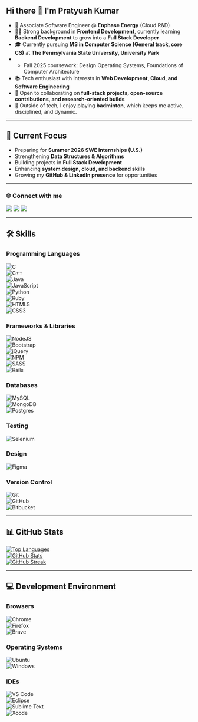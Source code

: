 ## Hi there 👋 I'm Pratyush Kumar  

- 🚀 Associate Software Engineer @ **Enphase Energy** (Cloud R&D)  
- 👨‍💻 Strong background in **Frontend Development**, currently learning **Backend Development** to grow into a **Full Stack Developer**  
- 🎓 Currently pursuing **MS in Computer Science (General track, core CS)** at **The Pennsylvania State University, University Park**
- - Fall 2025 coursework: Design Operating Systems, Foundations of Computer Architecture
- 📚 Tech enthusiast with interests in **Web Development, Cloud, and Software Engineering**  
- 🤝 Open to collaborating on **full-stack projects, open-source contributions, and research-oriented builds**  
- 🏸 Outside of tech, I enjoy playing **badminton**, which keeps me active, disciplined, and dynamic.  

---

## 🎯 Current Focus  
- Preparing for **Summer 2026 SWE Internships (U.S.)**  
- Strengthening **Data Structures & Algorithms**  
- Building projects in **Full Stack Development**  
- Enhancing **system design, cloud, and backend skills**  
- Growing my **GitHub & LinkedIn presence** for opportunities  

---

### 🌐 Connect with me
<a href="https://twitter.com/PratypartyK"><img src="https://img.shields.io/badge/twitter-%231DA1F2.svg?&style=for-the-badge&logo=twitter&logoColor=white" /></a> 
<a href="https://www.linkedin.com/in/pratyush-kumar-12653a191/"><img src="https://img.shields.io/badge/linkedin-%230077B5.svg?&style=for-the-badge&logo=linkedin&logoColor=white" /></a>
<a href="mailto:kinshuk048@gmail.com?subject=Came%20from%20Github"><img src="https://img.shields.io/badge/gmail-%23D14836.svg?&style=for-the-badge&logo=gmail&logoColor=white" /></a>  

---

## 🛠️ Skills  

### Programming Languages  
![C](https://img.shields.io/badge/C-00599C?style=for-the-badge&logo=c&logoColor=white)  
![C++](https://img.shields.io/badge/C%2B%2B-00599C?style=for-the-badge&logo=c%2B%2B&logoColor=white)  
![Java](https://img.shields.io/badge/java-%23ED8B00.svg?style=for-the-badge&logo=openjdk&logoColor=white)  
![JavaScript](https://img.shields.io/badge/javascript-%23323330.svg?style=for-the-badge&logo=javascript&logoColor=%23F7DF1E)  
![Python](https://img.shields.io/badge/python-3670A0?style=for-the-badge&logo=python&logoColor=ffdd54)  
![Ruby](https://img.shields.io/badge/ruby-%23CC342D.svg?style=for-the-badge&logo=ruby&logoColor=white)  
![HTML5](https://img.shields.io/badge/HTML5-E34F26?style=for-the-badge&logo=html5&logoColor=white)  
![CSS3](https://img.shields.io/badge/CSS3-1572B6?style=for-the-badge&logo=css3&logoColor=white)  

### Frameworks & Libraries  
![NodeJS](https://img.shields.io/badge/node.js-6DA55F?style=for-the-badge&logo=node.js&logoColor=white)  
![Bootstrap](https://img.shields.io/badge/Bootstrap-563D7C?style=for-the-badge&logo=bootstrap&logoColor=white)  
![jQuery](https://img.shields.io/badge/jQuery-0769AD?style=for-the-badge&logo=jquery&logoColor=white)  
![NPM](https://img.shields.io/badge/npm-CB3837?style=for-the-badge&logo=npm&logoColor=white)  
![SASS](https://img.shields.io/badge/SASS-hotpink.svg?style=for-the-badge&logo=SASS&logoColor=white)  
![Rails](https://img.shields.io/badge/rails-%23CC0000.svg?style=for-the-badge&logo=ruby-on-rails&logoColor=white)  

### Databases  
![MySQL](https://img.shields.io/badge/MySQL-00000F?style=for-the-badge&logo=mysql&logoColor=white)  
![MongoDB](https://img.shields.io/badge/MongoDB-%234ea94b.svg?style=for-the-badge&logo=mongodb&logoColor=white)  
![Postgres](https://img.shields.io/badge/postgres-%23316192.svg?style=for-the-badge&logo=postgresql&logoColor=white)  

### Testing  
![Selenium](https://img.shields.io/badge/-selenium-%43B02A?style=for-the-badge&logo=selenium&logoColor=white)  

### Design  
![Figma](https://img.shields.io/badge/Figma-F24E1E?style=for-the-badge&logo=figma&logoColor=white)  

### Version Control  
![Git](https://img.shields.io/badge/Git-F05032?style=for-the-badge&logo=git&logoColor=white)  
![GitHub](https://img.shields.io/badge/github-%23121011.svg?style=for-the-badge&logo=github&logoColor=white)  
![Bitbucket](https://img.shields.io/badge/bitbucket-%230047B3.svg?style=for-the-badge&logo=bitbucket&logoColor=white)  

---

## 📊 GitHub Stats  
[![Top Languages](https://github-readme-stats.vercel.app/api/top-langs/?username=PratypartyY2K)](https://github.com/anuraghazra/github-readme-stats)  
[![GitHub Stats](https://github-readme-stats.vercel.app/api?username=PratypartyY2K)](https://github.com/anuraghazra/github-readme-stats)  
[![GitHub Streak](https://github-readme-streak-stats.herokuapp.com/?user=PratypartyY2K)](https://github.com/DenverCoder1/github-readme-streak-stats)  

---

## 💻 Development Environment  

### Browsers  
![Chrome](https://img.shields.io/badge/Google_chrome-4285F4?style=for-the-badge&logo=Google-chrome&logoColor=white)  
![Firefox](https://img.shields.io/badge/Firefox_Browser-FF7139?style=for-the-badge&logo=Firefox-Browser&logoColor=white)  
![Brave](https://img.shields.io/badge/Brave-FF1B2D?style=for-the-badge&logo=Brave&logoColor=white)  

### Operating Systems  
![Ubuntu](https://img.shields.io/badge/Ubuntu-E95420?style=for-the-badge&logo=ubuntu&logoColor=white)  
![Windows](https://img.shields.io/badge/Windows-0078D6?style=for-the-badge&logo=windows&logoColor=white)  

### IDEs  
![VS Code](https://img.shields.io/badge/Visual_Studio_Code-0078D4?style=for-the-badge&logo=visual%20studio%20code&logoColor=white)  
![Eclipse](https://img.shields.io/badge/Eclipse-FE7A16.svg?style=for-the-badge&logo=Eclipse&logoColor=white)  
![Sublime Text](https://img.shields.io/badge/sublime_text-%23575757.svg?&style=for-the-badge&logo=sublime-text&logoColor=important)  
![Xcode](https://img.shields.io/badge/Xcode-007ACC?style=for-the-badge&logo=Xcode&logoColor=white)  
